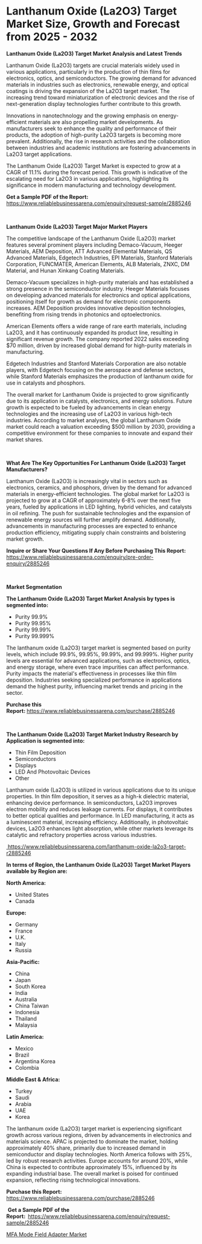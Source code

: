 <p><h1>Lanthanum Oxide (La2O3) Target Market Size, Growth and Forecast from 2025 - 2032</h1></p><p><strong>Lanthanum Oxide (La2O3) Target Market Analysis and Latest Trends</strong></p>
<p><p>Lanthanum Oxide (La2O3) targets are crucial materials widely used in various applications, particularly in the production of thin films for electronics, optics, and semiconductors. The growing demand for advanced materials in industries such as electronics, renewable energy, and optical coatings is driving the expansion of the La2O3 target market. The increasing trend toward miniaturization of electronic devices and the rise of next-generation display technologies further contribute to this growth.</p><p>Innovations in nanotechnology and the growing emphasis on energy-efficient materials are also propelling market developments. As manufacturers seek to enhance the quality and performance of their products, the adoption of high-purity La2O3 targets is becoming more prevalent. Additionally, the rise in research activities and the collaboration between industries and academic institutions are fostering advancements in La2O3 target applications.</p><p>The Lanthanum Oxide (La2O3) Target Market is expected to grow at a CAGR of 11.1% during the forecast period. This growth is indicative of the escalating need for La2O3 in various applications, highlighting its significance in modern manufacturing and technology development.</p></p>
<p><strong>Get a Sample PDF of the Report:&nbsp;</strong> <a href="https://www.reliablebusinessarena.com/enquiry/request-sample/2885246?utm_campaign=2819&utm_medium=2&utm_source=Github&utm_content=ia&utm_term=13032025&utm_id=lanthanum-oxide-la2o3-target">https://www.reliablebusinessarena.com/enquiry/request-sample/2885246</a></p>
<p>&nbsp;</p>
<p><strong>Lanthanum Oxide (La2O3) Target Major Market Players</strong></p>
<p><p>The competitive landscape of the Lanthanum Oxide (La2O3) market features several prominent players including Demaco-Vacuum, Heeger Materials, AEM Deposition, ATT Advanced Elemental Materials, QS Advanced Materials, Edgetech Industries, EPI Materials, Stanford Materials Corporation, FUNCMATER, American Elements, ALB Materials, ZNXC, DM Material, and Hunan Xinkang Coating Materials. </p><p>Demaco-Vacuum specializes in high-purity materials and has established a strong presence in the semiconductor industry. Heeger Materials focuses on developing advanced materials for electronics and optical applications, positioning itself for growth as demand for electronic components increases. AEM Deposition provides innovative deposition technologies, benefiting from rising trends in photonics and optoelectronics.</p><p>American Elements offers a wide range of rare earth materials, including La2O3, and it has continuously expanded its product line, resulting in significant revenue growth. The company reported 2022 sales exceeding $70 million, driven by increased global demand for high-purity materials in manufacturing.</p><p>Edgetech Industries and Stanford Materials Corporation are also notable players, with Edgetech focusing on the aerospace and defense sectors, while Stanford Materials emphasizes the production of lanthanum oxide for use in catalysts and phosphors. </p><p>The overall market for Lanthanum Oxide is projected to grow significantly due to its application in catalysts, electronics, and energy solutions. Future growth is expected to be fueled by advancements in clean energy technologies and the increasing use of La2O3 in various high-tech industries. According to market analyses, the global Lanthanum Oxide market could reach a valuation exceeding $500 million by 2030, providing a competitive environment for these companies to innovate and expand their market shares.</p></p>
<p>&nbsp;</p>
<p><strong>What Are The Key Opportunities For Lanthanum Oxide (La2O3) Target Manufacturers?</strong></p>
<p><p>Lanthanum Oxide (La2O3) is increasingly vital in sectors such as electronics, ceramics, and phosphors, driven by the demand for advanced materials in energy-efficient technologies. The global market for La2O3 is projected to grow at a CAGR of approximately 6-8% over the next five years, fueled by applications in LED lighting, hybrid vehicles, and catalysts in oil refining. The push for sustainable technologies and the expansion of renewable energy sources will further amplify demand. Additionally, advancements in manufacturing processes are expected to enhance production efficiency, mitigating supply chain constraints and bolstering market growth.</p></p>
<p><strong>Inquire or Share Your Questions If Any Before Purchasing This Report:</strong> <a href="https://www.reliablebusinessarena.com/enquiry/pre-order-enquiry/2885246?utm_campaign=2819&utm_medium=2&utm_source=Github&utm_content=ia&utm_term=13032025&utm_id=lanthanum-oxide-la2o3-target">https://www.reliablebusinessarena.com/enquiry/pre-order-enquiry/2885246</a></p>
<p>&nbsp;</p>
<p><strong>Market Segmentation</strong></p>
<p><strong>The Lanthanum Oxide (La2O3) Target Market Analysis by types is segmented into:</strong></p>
<p><ul><li>Purity 99.9%</li><li>Purity 99.95%</li><li>Purity 99.99%</li><li>Purity 99.999%</li></ul></p>
<p><p>The lanthanum oxide (La2O3) target market is segmented based on purity levels, which include 99.9%, 99.95%, 99.99%, and 99.999%. Higher purity levels are essential for advanced applications, such as electronics, optics, and energy storage, where even trace impurities can affect performance. Purity impacts the material's effectiveness in processes like thin film deposition. Industries seeking specialized performance in applications demand the highest purity, influencing market trends and pricing in the sector.</p></p>
<p><strong>Purchase this Report:&nbsp;</strong><a href="https://www.reliablebusinessarena.com/purchase/2885246?utm_campaign=2819&utm_medium=2&utm_source=Github&utm_content=ia&utm_term=13032025&utm_id=lanthanum-oxide-la2o3-target">https://www.reliablebusinessarena.com/purchase/2885246</a></p>
<p>&nbsp;</p>
<p><strong>The Lanthanum Oxide (La2O3) Target Market Industry Research by Application is segmented into:</strong></p>
<p><ul><li>Thin Film Deposition</li><li>Semiconductors</li><li>Displays</li><li>LED And Photovoltaic Devices</li><li>Other</li></ul></p>
<p><p>Lanthanum oxide (La2O3) is utilized in various applications due to its unique properties. In thin film deposition, it serves as a high-k dielectric material, enhancing device performance. In semiconductors, La2O3 improves electron mobility and reduces leakage currents. For displays, it contributes to better optical qualities and performance. In LED manufacturing, it acts as a luminescent material, increasing efficiency. Additionally, in photovoltaic devices, La2O3 enhances light absorption, while other markets leverage its catalytic and refractory properties across various industries.</p></p>
<p><a href="https://www.reliablebusinessarena.com/lanthanum-oxide-la2o3-target-r2885246?utm_campaign=2819&utm_medium=2&utm_source=Github&utm_content=ia&utm_term=13032025&utm_id=lanthanum-oxide-la2o3-target">&nbsp;https://www.reliablebusinessarena.com/lanthanum-oxide-la2o3-target-r2885246</a></p>
<p><strong>In terms of Region, the Lanthanum Oxide (La2O3) Target Market Players available by Region are:</strong></p>
<p>
    <p> <strong> North America: </strong>
        <ul>
            <li>United States</li>
            <li>Canada</li>
        </ul>
        </p> 
    <p> <strong> Europe: </strong>
        <ul>
            <li>Germany</li>
            <li>France</li>
            <li>U.K.</li>
            <li>Italy</li>
            <li>Russia</li>
        </ul>
        </p> 
    <p> <strong> Asia-Pacific: </strong>
        <ul>
            <li>China</li>
            <li>Japan</li>
            <li>South Korea</li>
            <li>India</li>
            <li>Australia</li>
            <li>China Taiwan</li>
            <li>Indonesia</li>
            <li>Thailand</li>
            <li>Malaysia</li>
        </ul>
        </p> 
    <p> <strong> Latin America: </strong>
        <ul>
            <li>Mexico</li>
            <li>Brazil</li>
            <li>Argentina Korea</li>
            <li>Colombia</li>
        </ul>
        </p> 
    <p> <strong> Middle East & Africa: </strong>
        <ul>
            <li>Turkey</li>
            <li>Saudi</li>
            <li>Arabia</li>
            <li>UAE</li>
            <li>Korea</li>
        </ul>
    </p>
    </p>
<p><p>The lanthanum oxide (La2O3) target market is experiencing significant growth across various regions, driven by advancements in electronics and materials science. APAC is projected to dominate the market, holding approximately 40% share, primarily due to increased demand in semiconductor and display technologies. North America follows with 25%, led by robust research activities. Europe accounts for around 20%, while China is expected to contribute approximately 15%, influenced by its expanding industrial base. The overall market is poised for continued expansion, reflecting rising technological innovations.</p></p>
<p><strong>Purchase this Report: </strong><a href="https://www.reliablebusinessarena.com/purchase/2885246?utm_campaign=2819&utm_medium=2&utm_source=Github&utm_content=ia&utm_term=13032025&utm_id=lanthanum-oxide-la2o3-target">https://www.reliablebusinessarena.com/purchase/2885246</a></p>
<p>&nbsp;<strong>Get a Sample PDF of the Report:&nbsp;&nbsp;</strong><a href="https://www.reliablebusinessarena.com/enquiry/request-sample/2885246?utm_campaign=2819&utm_medium=2&utm_source=Github&utm_content=ia&utm_term=13032025&utm_id=lanthanum-oxide-la2o3-target">https://www.reliablebusinessarena.com/enquiry/request-sample/2885246</a></p>
<p><strong></strong></p>
<p><p><a href="https://github.com/raffadongraffadong/Market-Research-Report-List-1/blob/main/mfa-mode-field-adapter-market.md?utm_campaign=2819&utm_medium=2&utm_source=Github&utm_content=ia&utm_term=13032025&utm_id=lanthanum-oxide-la2o3-target">MFA Mode Field Adapter Market</a></p></p>